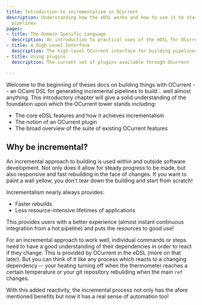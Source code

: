 ```yaml
---
title: Introduction to incrementalism in OCurrent
description: Understanding how the eDSL works and how to use it to start building
  pipelines
pages:
- title: The Domain Specific Language
  description: An introduction to practical uses of the eDSL for OCurrent
- title: A High Level Interface
  description: The high-level OCurrent interface for building pipelines
- title: Using plugins
  description: The current set of plugins available through OCurrent

---
```




Welcome to the beginning of theses docs on building things with OCurrent -- an OCaml DSL for generating incremental pipelines to build... well almost anything. This introductory chapter will give a solid understanding of the foundation upon which the OCurrent tower stands including: 

 - The core eDSL features and how it achieves incrementalism 
 - The notion of an OCurrent plugin
 - The broad overview of the suite of existing OCurrent features 

## Why be incremental? 

An incremental approach to building is used within and outside software development. Not only does it allow for steady progress to be made, but also responsive and fast rebuilding in the face of changes. If you want to paint a wall yellow, you don't tear down the building and start from scratch! 

Incrementalism nearly always provides: 
 - Faster rebuilds 
 - Less resource-intensive lifetimes of applications 

This provides users with a better experience (almost instant continuous integration from a hot pipeline) and puts the resources to good use!

For an incremental approach to work well, individual commands or steps need to have a good understanding of their dependencies in order to react if they change. This is provided by OCurrent in the eDSL (more on that later). But you can think of it like any process which reacts to a changing dependency -- your heating turning off when the thermometer reaches a certain temperature or your git repository rebuilding when the main `ref` changes. 

With this added reactivity, the incremental process not only has the afore mentioned benefits but now it has a real sense of automation too!